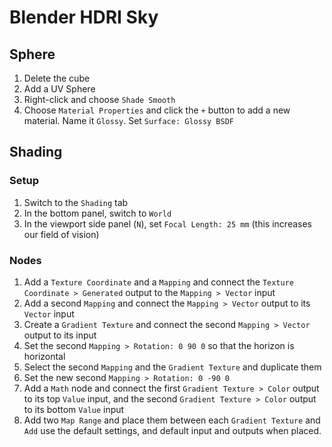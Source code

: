 # Blender HDRI Sky

## Sphere

1. Delete the cube
2. Add a UV Sphere
3. Right-click and choose `Shade Smooth`
4. Choose `Material Properties` and click the `+` button to add a new material. Name it `Glossy`. Set `Surface: Glossy BSDF`

## Shading

### Setup

1. Switch to the `Shading` tab
2. In the bottom panel, switch to `World`
3. In the viewport side panel (`N`), set `Focal Length: 25 mm` (this increases our field of vision)

### Nodes

1. Add a `Texture Coordinate` and a `Mapping` and connect the `Texture Coordinate > Generated` output to the `Mapping > Vector` input
2. Add a second `Mapping` and connect the `Mapping > Vector` output to its `Vector` input
3. Create a `Gradient Texture` and connect the second `Mapping > Vector` output to its input
4. Set the second `Mapping > Rotation: 0 90 0` so that the horizon is horizontal
5. Select the second `Mapping` and the `Gradient Texture` and duplicate them
6. Set the new second `Mapping > Rotation: 0 -90 0`
7. Add a `Math` node and connect the first `Gradient Texture > Color` output to its top `Value` input, and the second `Gradient Texture > Color` output to its bottom `Value` input
8. Add two `Map Range` and place them between each `Gradient Texture` and `Add` use the default settings, and default input and outputs when placed.

